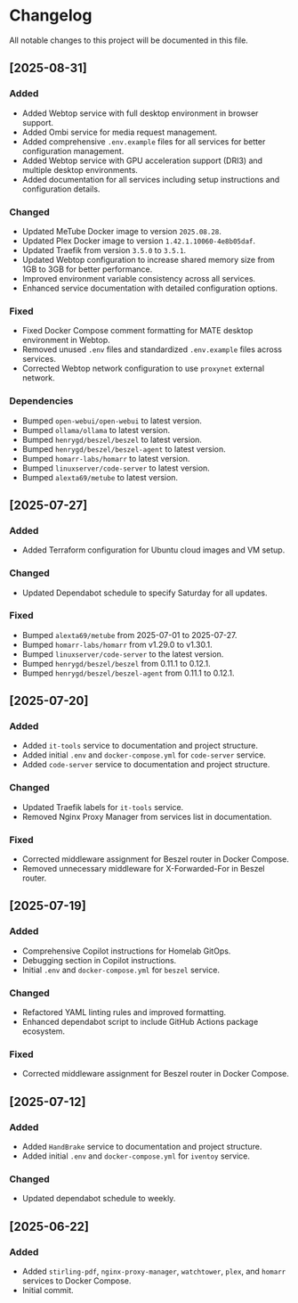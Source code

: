 # Changelog

All notable changes to this project will be documented in this file.

## [2025-08-31]

### Added
- Added Webtop service with full desktop environment in browser support.
- Added Ombi service for media request management.
- Added comprehensive `.env.example` files for all services for better configuration management.
- Added Webtop service with GPU acceleration support (DRI3) and multiple desktop environments.
- Added documentation for all services including setup instructions and configuration details.

### Changed
- Updated MeTube Docker image to version `2025.08.28`.
- Updated Plex Docker image to version `1.42.1.10060-4e8b05daf`.
- Updated Traefik from version `3.5.0` to `3.5.1`.
- Updated Webtop configuration to increase shared memory size from 1GB to 3GB for better performance.
- Improved environment variable consistency across all services.
- Enhanced service documentation with detailed configuration options.

### Fixed
- Fixed Docker Compose comment formatting for MATE desktop environment in Webtop.
- Removed unused `.env` files and standardized `.env.example` files across services.
- Corrected Webtop network configuration to use `proxynet` external network.

### Dependencies
- Bumped `open-webui/open-webui` to latest version.
- Bumped `ollama/ollama` to latest version.
- Bumped `henrygd/beszel/beszel` to latest version.
- Bumped `henrygd/beszel/beszel-agent` to latest version.
- Bumped `homarr-labs/homarr` to latest version.
- Bumped `linuxserver/code-server` to latest version.
- Bumped `alexta69/metube` to latest version.

## [2025-07-27]

### Added
- Added Terraform configuration for Ubuntu cloud images and VM setup.

### Changed
- Updated Dependabot schedule to specify Saturday for all updates.

### Fixed
- Bumped `alexta69/metube` from 2025-07-01 to 2025-07-27.
- Bumped `homarr-labs/homarr` from v1.29.0 to v1.30.1.
- Bumped `linuxserver/code-server` to the latest version.
- Bumped `henrygd/beszel/beszel` from 0.11.1 to 0.12.1.
- Bumped `henrygd/beszel/beszel-agent` from 0.11.1 to 0.12.1.

## [2025-07-20]

### Added
- Added `it-tools` service to documentation and project structure.
- Added initial `.env` and `docker-compose.yml` for `code-server` service.
- Added `code-server` service to documentation and project structure.

### Changed
- Updated Traefik labels for `it-tools` service.
- Removed Nginx Proxy Manager from services list in documentation.

### Fixed
- Corrected middleware assignment for Beszel router in Docker Compose.
- Removed unnecessary middleware for X-Forwarded-For in Beszel router.

## [2025-07-19]

### Added
- Comprehensive Copilot instructions for Homelab GitOps.
- Debugging section in Copilot instructions.
- Initial `.env` and `docker-compose.yml` for `beszel` service.

### Changed
- Refactored YAML linting rules and improved formatting.
- Enhanced dependabot script to include GitHub Actions package ecosystem.

### Fixed
- Corrected middleware assignment for Beszel router in Docker Compose.

## [2025-07-12]

### Added
- Added `HandBrake` service to documentation and project structure.
- Added initial `.env` and `docker-compose.yml` for `iventoy` service.

### Changed
- Updated dependabot schedule to weekly.

## [2025-06-22]

### Added
- Added `stirling-pdf`, `nginx-proxy-manager`, `watchtower`, `plex`, and `homarr` services to Docker Compose.
- Initial commit.
